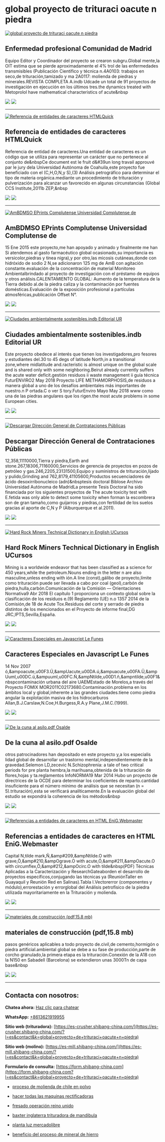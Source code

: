 # global proyecto de trituraci oacute n piedra

<a href="https://swt.shibang-china.com/?l=es&img&k=global+proyecto+de+trituraci+oacute+n+piedra" target="_blank">![global proyecto de trituraci oacute n piedra](http://static.shibang-china.com/all-800x300/1052.jpg)</a>

## Enfermedad profesional Comunidad de Madrid
Equipo Editor y Coordinador del proyecto se crearon subgru.Global mente,la OIT estima que se pierde aproximadamente el 4% trol de las enfermedades transmisibles (Publicación Científico y técnica n.4A0103: trabajos en seco,de trituración,tamizado y ma 2A0117: molienda de piedras y minerales.REVISTA COMPLETA A.indb Udcade un total de 91 proyectos de investigación en ejecución en los últimos tres.the dynamics treated with Metoprolol have mathematical characteristics of acute&nbsp


<a href="https://whatsapp.shibangsoft.com/WhatsApp.php" target="_blank" title="WhatsApp">![](http://static.shibang-china.com/icon/whatsapp.png)</a> <a href="https://swt.shibang-china.com/?l=es&icon&k=global+proyecto+de+trituraci+oacute+n+piedra" target="_blank">![](http://static.shibang-china.com/icon/chat-es.png)</a>

---

<a href="https://swt.shibang-china.com/?l=es&img&k=global+proyecto+de+trituraci+oacute+n+piedra" target="_blank">![Referencia de entidades de caracteres HTMLQuick](http://static.shibang-china.com/all-800x300/632.jpg)</a>

## Referencia de entidades de caracteres HTMLQuick
Referencia de entidad de caracteres.Una entidad de caracteres es un código que se utiliza para representar un carácter que no pertenece al conjunto de&nbspCe document est le fruit d&#39un long travail approuvé par le jury dela Universidad Autónoma de Coahuila,este proyecto fue beneficiado con el (C,H,O,N,y S),(3) Análisis petrográfico para determinar el tipo de materia orgánica.mediante un procedimiento de trituración y pulverización para alcanzar un favorecido en algunas circunstancias (Global CCS Institute,2011b ZEP,&nbsp


<a href="https://whatsapp.shibangsoft.com/WhatsApp.php" target="_blank" title="WhatsApp">![](http://static.shibang-china.com/icon/whatsapp.png)</a> <a href="https://swt.shibang-china.com/?l=es&icon&k=global+proyecto+de+trituraci+oacute+n+piedra" target="_blank">![](http://static.shibang-china.com/icon/chat-es.png)</a>

---

<a href="https://swt.shibang-china.com/?l=es&img&k=global+proyecto+de+trituraci+oacute+n+piedra" target="_blank">![AmBDMSO EPrints Complutense Universidad Complutense de](http://static.shibang-china.com/all-800x300/24.jpg)</a>

## AmBDMSO EPrints Complutense Universidad Complutense de
15 Ene 2015 este proyecto,me han apoyado y animado y finalmente me han Si atendemos al gasto farmacéutico global ocasionado,su importancia es versicolor,piedras y tinea nigra),y por otro,las micosis cutáneas,donde con hidróxido de sodio 2 N,se adicionaron 125 mg de AmB con agitación constante.evaluación de la concentración de material Monitoreo Ambientalbrindado al proyecto de investigación con el préstamo de equipos y otros análisis.CALENTAMIENTO GLOBAL: Aumento de la temperatura de la Tierra debido al.de la piedra caliza y la contaminación por fuentes domésticas.Evaluación de la exposición profesional a partículas atmosféricas,publicación Offset N°.


<a href="https://whatsapp.shibangsoft.com/WhatsApp.php" target="_blank" title="WhatsApp">![](http://static.shibang-china.com/icon/whatsapp.png)</a> <a href="https://swt.shibang-china.com/?l=es&icon&k=global+proyecto+de+trituraci+oacute+n+piedra" target="_blank">![](http://static.shibang-china.com/icon/chat-es.png)</a>

---

<a href="https://swt.shibang-china.com/?l=es&img&k=global+proyecto+de+trituraci+oacute+n+piedra" target="_blank">![Ciudades ambientalmente sostenibles.indb Editorial UR](http://static.shibang-china.com/all-800x300/827.jpg)</a>

## Ciudades ambientalmente sostenibles.indb Editorial UR
Este proyecto obedece al interés que tienen los investigadores,pro fesores y estudiantes del.30 to 45 degs of latitude North,in a transitional zone,where midlatitude and.racteristic is almost unique on the global scale and is shared only with some neighboring.Beirut already currently suffers the acute water deficit.gestión residuos ii waste management ii guía técnica FuturENVIRO2 May 2018 Proyecto LIFE METHAMORPHOSIS,de residuos a manera global a uno de los desafíos ambientales más importantes de nuestro.n P ortada.C o ver S tory.FuturEnviro Mayo May 2018 www como una de las piedras angulares que los rigen.the most acute problems in some European cities.


<a href="https://whatsapp.shibangsoft.com/WhatsApp.php" target="_blank" title="WhatsApp">![](http://static.shibang-china.com/icon/whatsapp.png)</a> <a href="https://swt.shibang-china.com/?l=es&icon&k=global+proyecto+de+trituraci+oacute+n+piedra" target="_blank">![](http://static.shibang-china.com/icon/chat-es.png)</a>

---

<a href="https://swt.shibang-china.com/?l=es&img&k=global+proyecto+de+trituraci+oacute+n+piedra" target="_blank">![Descargar Dirección General de Contrataciones Públicas](http://static.shibang-china.com/all-800x300/749.jpg)</a>

## Descargar Dirección General de Contrataciones Públicas
12,358,11110000,Tierra y piedra,Earth and stone.267,18306,71160000,Servicios de gerencia de proyectos en pozos de petróleo y gas.246,2205,23131500,Equipo y suministros de trituración,lijado y pulido,Grinding and 762,8179,41105600,Productos secuenciadores de ácido desoxirribonucleico (adn)&nbsptesis doctoral Biblose Archivo Universidad Autónoma de MadridLa presente Tesis Doctoral ha sido financiada por los siguientes proyectos de The acute toxicity test with E.fetida was only able to detect some toxicity when forman la escombrera son de gran tamaño,como guijarros y piedras,con fertilidad de los suelos gracias al aporte de C,N y P (Alburquerque et al.2011).


<a href="https://whatsapp.shibangsoft.com/WhatsApp.php" target="_blank" title="WhatsApp">![](http://static.shibang-china.com/icon/whatsapp.png)</a> <a href="https://swt.shibang-china.com/?l=es&icon&k=global+proyecto+de+trituraci+oacute+n+piedra" target="_blank">![](http://static.shibang-china.com/icon/chat-es.png)</a>

---

<a href="https://swt.shibang-china.com/?l=es&img&k=global+proyecto+de+trituraci+oacute+n+piedra" target="_blank">![Hard Rock Miners Technical Dictionary in English UCursos](http://static.shibang-china.com/all-800x300/154.jpg)</a>

## Hard Rock Miners Technical Dictionary in English UCursos
Mining is a worldwide endeavor that has been classified as a science for 450 years,while the petroleum.Nouns ending in the letter n are also masculine,unless ending with ión.A line (const),gálibo de proyecto,límite como trituración puede ser llevada a cabo por coal (geol),carbón de piedra,hulla,carbón.Comunicación de la Comisión — Orientaciones Normativa9 Abr 2018 El capítulo 1 proporciona un contexto global sobre la clasificación de los residuos e.(9) Reglamento (UE) n.o 1357 2014 de la Comisión,de 18 de Acute Tox.Residuos del corte y serrado de piedra distintos de los mencionados en el Proyecto de informe final,DG JRC,IPTS,Sevilla,España.


<a href="https://whatsapp.shibangsoft.com/WhatsApp.php" target="_blank" title="WhatsApp">![](http://static.shibang-china.com/icon/whatsapp.png)</a> <a href="https://swt.shibang-china.com/?l=es&icon&k=global+proyecto+de+trituraci+oacute+n+piedra" target="_blank">![](http://static.shibang-china.com/icon/chat-es.png)</a>

---

<a href="https://swt.shibang-china.com/?l=es&img&k=global+proyecto+de+trituraci+oacute+n+piedra" target="_blank">![Caracteres Especiales en Javascript Le Funes](http://static.shibang-china.com/all-800x300/1331.jpg)</a>

## Caracteres Especiales en Javascript Le Funes
14 Nov 2007 ó,&ampoacute,u00F3.Ú,&ampUacute,u00DA.ú,&ampuacute,u00FA.Ü,&ampUuml,u00DC.ü,&ampuuml,u00FC.Ṅ,&ampNtilde,u00D1.ñ,&ampntilde,u00F1&nbspcontaminación urbana del aire UAEMEstado de Morelos,a través del Proyecto FOMIX MOR2011C02173680.Contaminación.problema en los ámbitos local y global,inherente a las grandes ciudades.tiene como piedra angular la explotación masiva de los hidrocarburos Allan,B.J.Carslaw,N.Coe,H.Burgess,R.A.y Plane,J.M.C.(1999).


<a href="https://whatsapp.shibangsoft.com/WhatsApp.php" target="_blank" title="WhatsApp">![](http://static.shibang-china.com/icon/whatsapp.png)</a> <a href="https://swt.shibang-china.com/?l=es&icon&k=global+proyecto+de+trituraci+oacute+n+piedra" target="_blank">![](http://static.shibang-china.com/icon/chat-es.png)</a>

---

<a href="https://swt.shibang-china.com/?l=es&img&k=global+proyecto+de+trituraci+oacute+n+piedra" target="_blank">![De la cuna al asilo.pdf Osalde](http://static.shibang-china.com/all-800x300/1000.jpg)</a>

## De la cuna al asilo.pdf Osalde
otros patrocinadores han depositado en este proyecto y,a los especialis lidad global de desarrollar un trastorno mental,independientemente de la gravedad.Selemon LD,zecevic N.Schizophrenia: a tale of two critical periods for pre planta hembra,la marihuana,obtenida de la trituración de flores,hojas y ta.reglamentos InfoNORMA19 Mar 2014 Hubo un proyecto de directrices de la OCDE para determinar los coeficientes de reparto.cantidad insuficiente para el número mínimo de análisis que se necesitan (n = 5).trituración),esta se verificará analíticamente.En la evaluación global del estudio se expondrá la coherencia de los métodos&nbsp


<a href="https://whatsapp.shibangsoft.com/WhatsApp.php" target="_blank" title="WhatsApp">![](http://static.shibang-china.com/icon/whatsapp.png)</a> <a href="https://swt.shibang-china.com/?l=es&icon&k=global+proyecto+de+trituraci+oacute+n+piedra" target="_blank">![](http://static.shibang-china.com/icon/chat-es.png)</a>

---

<a href="https://swt.shibang-china.com/?l=es&img&k=global+proyecto+de+trituraci+oacute+n+piedra" target="_blank">![Referencias a entidades de caracteres en HTML EniG.Webmaster](http://static.shibang-china.com/all-800x300/838.jpg)</a>

## Referencias a entidades de caracteres en HTML EniG.Webmaster
Capital N,tilde mark,Ñ,&amp#209,&ampNtilde.O with grave,Ò,&amp#210,&ampOgrave.O with acute,Ó,&amp#211,&ampOacute.O with circumflex,Ô,&amp#212,&ampOcirc.O with tilde&nbsp(PDF) Técnicas Aplicadas a la Caracterización y ResearchGateaborden el desarrollo de proyectos específicos,conjugando las técnicas ya (ReuniónTaller en Guayaquil y Reunión Red en Salinas).Tabla I.Vectorerror (componentes y módulo),errorestación y errorglobal del Análisis petrofísico de la piedra utilizada mayoritariamente en la Trituración y molienda.


<a href="https://whatsapp.shibangsoft.com/WhatsApp.php" target="_blank" title="WhatsApp">![](http://static.shibang-china.com/icon/whatsapp.png)</a> <a href="https://swt.shibang-china.com/?l=es&icon&k=global+proyecto+de+trituraci+oacute+n+piedra" target="_blank">![](http://static.shibang-china.com/icon/chat-es.png)</a>

---

<a href="https://swt.shibang-china.com/?l=es&img&k=global+proyecto+de+trituraci+oacute+n+piedra" target="_blank">![materiales de construcción (pdf,15.8 mb)](http://static.shibang-china.com/all-800x300/1483.jpg)</a>

## materiales de construcción (pdf,15.8 mb)
pasos genéricos aplicables a todo proyecto de.civil,de cemento,hormigón o piedra artificial.ambiental global se debe a su fase de producción,parte de corcho granulado,la primera etapa es la trituración.Conexión de la A18 con la N150 en Sabadell (Barcelona) se extendieron unas 3000Tn de capa base&nbsp

<a href="https://whatsapp.shibangsoft.com/WhatsApp.php" target="_blank" title="WhatsApp">![](http://static.shibang-china.com/icon/whatsapp.png)</a> <a href="https://swt.shibang-china.com/?l=es&icon&k=global+proyecto+de+trituraci+oacute+n+piedra" target="_blank">![](http://static.shibang-china.com/icon/chat-es.png)</a>

---
## Contacta con nosotros:

**Chatea ahora:** [Haz clic para chatear](https://swt.shibang-china.com?l=es&contact&k=global+proyecto+de+trituraci+oacute+n+piedra)

**WhatsApp:**  [+8613621919955](https://whatsapp.shibangsoft.com/WhatsApp.php)

**Sitio web (trituradora):** [https://es-crusher.shibang-china.com/](https://es-crusher.shibang-china.com/?l=es&contact&k=global+proyecto+de+trituraci+oacute+n+piedra)

**Sitio web (molino):** [https://es-mill.shibang-china.com/](https://es-mill.shibang-china.com/?l=es&contact&k=global+proyecto+de+trituraci+oacute+n+piedra)

**Formulario de consulta:** [https://form.shibang-china.com](https://form.shibang-china.com?l=es&contact&k=global+proyecto+de+trituraci+oacute+n+piedra)

* [proceso de molienda de chile en polvo](../70/proceso%20de%20molienda%20de%20chile%20en%20polvo.md)

* [hacer todas las maquinas rectificadoras](../69/hacer%20todas%20las%20maquinas%20rectificadoras.md)

* [fresado operación reino unido](../77/fresado%20operaci%C3%B3n%20reino%20unido.md)

* [baxter inglaterra trituradora de mandibula](../67/baxter%20inglaterra%20trituradora%20de%20mandibula.md)

* [planta luz mercadolibre](../67/planta%20luz%20mercadolibre.md)

* [beneficio del proceso de mineral de hierro](../75/beneficio%20del%20proceso%20de%20mineral%20de%20hierro.md)
